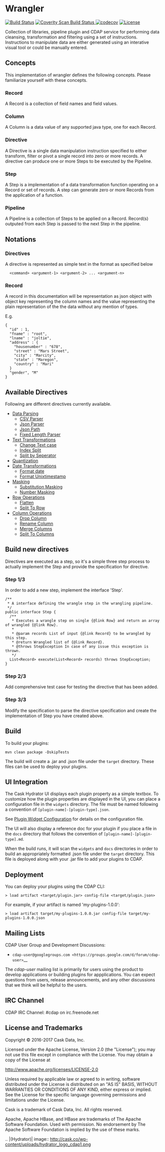 # Wrangler
[![Build Status](https://travis-ci.org/hydrator/wrangler-transform.svg?branch=develop)](https://travis-ci.org/hydrator/wrangler-transform) 
<a href="https://scan.coverity.com/projects/hydrator-wrangler-transform">
  <img alt="Coverity Scan Build Status"
       src="https://scan.coverity.com/projects/11434/badge.svg"/>
</a>
[![codecov](https://codecov.io/gh/hydrator/wrangler-transform/branch/develop/graph/badge.svg)](https://codecov.io/gh/hydrator/wrangler-transform)
[![License](https://img.shields.io/badge/License-Apache%202.0-blue.svg)](https://opensource.org/licenses/Apache-2.0)

Collection of libraries, pipeline plugin and CDAP service for performing data cleansing, transformation and filtering using a set of instructions. Instructions to manipulate data are either generated using an interative visual tool or could be manually entered.

## Concepts

This implementation of wrangler defines the following concepts. Please familiarize yourself with these concepts. 

### Record

A Record is a collection of field names and field values. 

### Column

A Column is a data value of any supported java type, one for each Record.

### Directive

A Directive is a single data manipulation instruction specified to either transform, filter or pivot a single record into zero or more records. A directive can produce one or more Steps to be executed by the Pipeline. 

### Step

A Step is a implementation of a data transformation function operating on a Record or set of records. A step can generate zero or more Records from the application of a function. 

### Pipeline

A Pipeline is a collection of Steps to be applied on a Record. Record(s) outputed from each Step is passed to the next Step in the pipeline. 

## Notations

### Directives

A directive is represented as simple text in the format as specified below
```
  <command> <argument-1> <argument-2> ... <argument-n>
```

### Record

A record in this documentation will be representation as json object with object key representing the column names and the value representing the plain representation of the the data without any mention of types. 

E.g.
```
{
  "id" : 1,
  "fname" : "root",
  "lname" : "joltie",
  "address" : {
    "housenumber" : "678",
    "street" : "Mars Street",
    "city" : "Marcity",
    "state" : "Maregon",
    "country" : "Mari"
  }
  "gender", "M"
}
```

## Available Directives

Following are different directives currently available.

* [Data Parsing]()
  * [CSV Parser](docs/csv-parser.md)
  * [Json Parser](docs/parse-as-json.md)
  * [Json Path](docs/json-path.md)
  * [Fixed Length Parser](docs/fixed-length-parser.md)
* [Text Transformations](docs/text-transformation.md)
  * [Change Text case](docs/change-case.md)
  * [Index Split](docs/index-split.md)
  * [Split by Seperator](docs/split-by-seperator.md)
* [Quantization](docs/quantize.md)
* [Date Transformations](docs/date-time.md)
  * [Format date](docs/format-date.md)
  * [Format Unixtimestamp](docs/format-timestamp.md)
* [Masking](docs/masking.md)
  * [Substitution Masking](docs/mask-substitution.md)
  * [Number Masking](docs/mask-number.md)
* [Row Operations]()
  * [Flatten](docs/flatten.md)
  * [Split To Row](docs/split-to-rows.md)
* [Column Operations]()
  * [Drop Column](docs/drop.md)
  * [Rename Column](docs/rename.md)
  * [Merge Columns](docs/merge.md)
  * [Split To Columns](docs/split-to-columns.md)


## Build new directives

Directives are executed as a step, so it's a simple three step process to actually implement the Step and
provide the specification for directive.

### Step 1/3
In order to add a new step, implement the interface 'Step'.
```
/**
 * A interface defining the wrangle step in the wrangling pipeline.
 */
public interface Step {
  /**
   * Executes a wrangle step on single {@link Row} and return an array of wrangled {@link Row}.
   *
   * @param records List of input {@link Record} to be wrangled by this step.
   * @return Wrangled list of {@link Record}.
   * @throws StepException In case of any issue this exception is thrown.
   */
  List<Record> execute(List<Record> records) throws StepException;
}
```

### Step 2/3
Add comprehensive test case for testing the directive that has been added. 

### Step 3/3

Modify the specification to parse the directive specification and create the implementation of
Step you have created above.

## Build
To build your plugins:

    mvn clean package -DskipTests

The build will create a .jar and .json file under the ``target`` directory.
These files can be used to deploy your plugins.

## UI Integration

The Cask Hydrator UI displays each plugin property as a simple textbox. To customize how the plugin properties
are displayed in the UI, you can place a configuration file in the ``widgets`` directory.
The file must be named following a convention of ``[plugin-name]-[plugin-type].json``.

See [Plugin Widget Configuration](http://docs.cdap.io/cdap/current/en/hydrator-manual/developing-plugins/packaging-plugins.html#plugin-widget-json)
for details on the configuration file.

The UI will also display a reference doc for your plugin if you place a file in the ``docs`` directory
that follows the convention of ``[plugin-name]-[plugin-type].md``.

When the build runs, it will scan the ``widgets`` and ``docs`` directories in order to build an appropriately
formatted .json file under the ``target`` directory. This file is deployed along with your .jar file to add your
plugins to CDAP.

## Deployment
You can deploy your plugins using the CDAP CLI:

    > load artifact <target/plugin.jar> config-file <target/plugin.json>

For example, if your artifact is named 'my-plugins-1.0.0':

    > load artifact target/my-plugins-1.0.0.jar config-file target/my-plugins-1.0.0.json

## Mailing Lists

CDAP User Group and Development Discussions:

- `cdap-user@googlegroups.com <https://groups.google.com/d/forum/cdap-user>`__

The *cdap-user* mailing list is primarily for users using the product to develop
applications or building plugins for appplications. You can expect questions from 
users, release announcements, and any other discussions that we think will be helpful 
to the users.

## IRC Channel

CDAP IRC Channel: #cdap on irc.freenode.net


## License and Trademarks

Copyright © 2016-2017 Cask Data, Inc.

Licensed under the Apache License, Version 2.0 (the "License"); you may not use this file except
in compliance with the License. You may obtain a copy of the License at

http://www.apache.org/licenses/LICENSE-2.0

Unless required by applicable law or agreed to in writing, software distributed under the 
License is distributed on an "AS IS" BASIS, WITHOUT WARRANTIES OR CONDITIONS OF ANY KIND, 
either express or implied. See the License for the specific language governing permissions 
and limitations under the License.

Cask is a trademark of Cask Data, Inc. All rights reserved.

Apache, Apache HBase, and HBase are trademarks of The Apache Software Foundation. Used with
permission. No endorsement by The Apache Software Foundation is implied by the use of these marks.

.. |(Hydrator)| image:: http://cask.co/wp-content/uploads/hydrator_logo_cdap1.png
